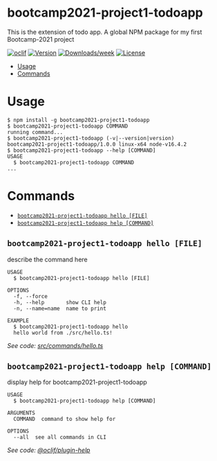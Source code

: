 bootcamp2021-project1-todoapp
=============================

This is the extension of todo app. A global NPM package for my first Bootcamp-2021 project

[![oclif](https://img.shields.io/badge/cli-oclif-brightgreen.svg)](https://oclif.io)
[![Version](https://img.shields.io/npm/v/bootcamp2021-project1-todoapp.svg)](https://npmjs.org/package/bootcamp2021-project1-todoapp)
[![Downloads/week](https://img.shields.io/npm/dw/bootcamp2021-project1-todoapp.svg)](https://npmjs.org/package/bootcamp2021-project1-todoapp)
[![License](https://img.shields.io/npm/l/bootcamp2021-project1-todoapp.svg)](https://github.com/SyedHuzaifa007/bootcamp2021-project1-todoapp/blob/master/package.json)

<!-- toc -->
* [Usage](#usage)
* [Commands](#commands)
<!-- tocstop -->
# Usage
<!-- usage -->
```sh-session
$ npm install -g bootcamp2021-project1-todoapp
$ bootcamp2021-project1-todoapp COMMAND
running command...
$ bootcamp2021-project1-todoapp (-v|--version|version)
bootcamp2021-project1-todoapp/1.0.0 linux-x64 node-v16.4.2
$ bootcamp2021-project1-todoapp --help [COMMAND]
USAGE
  $ bootcamp2021-project1-todoapp COMMAND
...
```
<!-- usagestop -->
# Commands
<!-- commands -->
* [`bootcamp2021-project1-todoapp hello [FILE]`](#bootcamp2021-project1-todoapp-hello-file)
* [`bootcamp2021-project1-todoapp help [COMMAND]`](#bootcamp2021-project1-todoapp-help-command)

## `bootcamp2021-project1-todoapp hello [FILE]`

describe the command here

```
USAGE
  $ bootcamp2021-project1-todoapp hello [FILE]

OPTIONS
  -f, --force
  -h, --help       show CLI help
  -n, --name=name  name to print

EXAMPLE
  $ bootcamp2021-project1-todoapp hello
  hello world from ./src/hello.ts!
```

_See code: [src/commands/hello.ts](https://github.com/SyedHuzaifa007/bootcamp2021-project1-todoapp/blob/v1.0.0/src/commands/hello.ts)_

## `bootcamp2021-project1-todoapp help [COMMAND]`

display help for bootcamp2021-project1-todoapp

```
USAGE
  $ bootcamp2021-project1-todoapp help [COMMAND]

ARGUMENTS
  COMMAND  command to show help for

OPTIONS
  --all  see all commands in CLI
```

_See code: [@oclif/plugin-help](https://github.com/oclif/plugin-help/blob/v3.2.2/src/commands/help.ts)_
<!-- commandsstop -->
